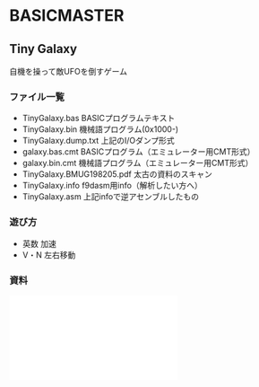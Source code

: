 # BASICMASTER

## Tiny Galaxy

自機を操って敵UFOを倒すゲーム

### ファイル一覧

- TinyGalaxy.bas			BASICプログラムテキスト
- TinyGalaxy.bin			機械語プログラム(0x1000-)
- TinyGalaxy.dump.txt		上記のI/Oダンプ形式
- galaxy.bas.cmt			BASICプログラム（エミュレーター用CMT形式）
- galaxy.bin.cmt			機械語プログラム（エミュレーター用CMT形式）
- TinyGalaxy.BMUG198205.pdf	太古の資料のスキャン
- TinyGalaxy.info			f9dasm用info（解析したい方へ）
- TinyGalaxy.asm			上記infoで逆アセンブルしたもの


### 遊び方

- 英数	加速
- V・N	左右移動

### 資料

![Tiny Galaxy](./TinyGalaxy.BMUG198205.pdf "Tiny Galaxy")
